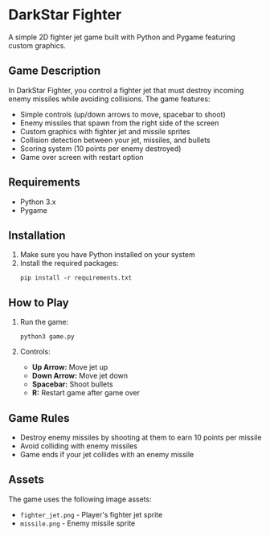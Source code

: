 # DarkStar Fighter

A simple 2D fighter jet game built with Python and Pygame featuring custom graphics.

## Game Description

In DarkStar Fighter, you control a fighter jet that must destroy incoming enemy missiles while avoiding collisions. The game features:

- Simple controls (up/down arrows to move, spacebar to shoot)
- Enemy missiles that spawn from the right side of the screen
- Custom graphics with fighter jet and missile sprites
- Collision detection between your jet, missiles, and bullets
- Scoring system (10 points per enemy destroyed)
- Game over screen with restart option

## Requirements

- Python 3.x
- Pygame

## Installation

1. Make sure you have Python installed on your system
2. Install the required packages:
   ```
   pip install -r requirements.txt
   ```

## How to Play

1. Run the game:
   ```
   python3 game.py
   ```

2. Controls:
   - **Up Arrow:** Move jet up
   - **Down Arrow:** Move jet down
   - **Spacebar:** Shoot bullets
   - **R:** Restart game after game over

## Game Rules

- Destroy enemy missiles by shooting at them to earn 10 points per missile
- Avoid colliding with enemy missiles
- Game ends if your jet collides with an enemy missile

## Assets

The game uses the following image assets:
- `fighter_jet.png` - Player's fighter jet sprite
- `missile.png` - Enemy missile sprite